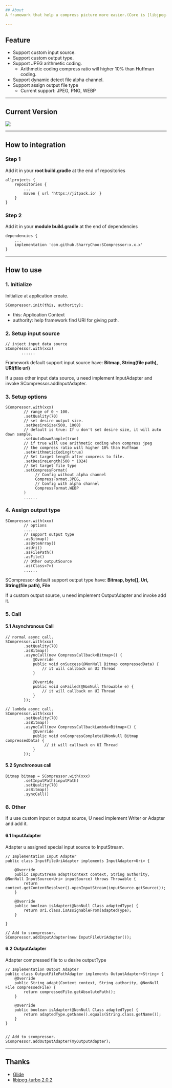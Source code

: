 ```yaml
---
## About
A framework that help u compress picture more easier.(Core is [libjpeg-turbo 2.0.2](https://github.com/libjpeg-turbo/libjpeg-turbo/releases/tag/2.0.2))

---
```

## Feature
- Support custom input source.
- Support custom output type.
- Support JPEG arithmetic coding.
  - Arithmetic coding compress ratio will higher 10% than Huffman coding.
- Support dynamic detect file alpha channel.
- Support assign output file type
  - Current support: JPEG, PNG, WEBP

---
## Current Version
[![](https://jitpack.io/v/SharryChoo/SCompressor.svg)](https://jitpack.io/#SharryChoo/SCompressor)

---
## How to integration
### Step 1
Add it in your **root build.gradle** at the end of repositories
```
allprojects {
    repositories {
    	...
	    maven { url 'https://jitpack.io' }
    }
}
```

### Step 2
Add it in your **module build.gradle** at the end of dependencies
```
dependencies {
    ...
    implementation 'com.github.SharryChoo:SCompressor:x.x.x'
}
```

---
## How to use
### 1. Initialize
Initialize at application create.
```
SCompressor.init(this, authority);
```
- this: Application Context
- authority: help framework find URI for giving path.

### 2. Setup input source
```
// inject input data source
SCompressor.with(xxx)
       ......
```
Framework default support input source have: **Bitmap, String(file path), URI(file uri)**

If u pass other input data source, u need implement InputAdapter and invoke SCompressor.addInputAdapter. 

### 3. Setup options
```
SCompressor.with(xxx)
        // range of 0 ~ 100.
        .setQuality(70)
        // set desire output size.
        .setDesireSize(500, 1000)
        // default is true: If u don't set desire size, it will auto down sample.
        .setAutoDownSample(true)
        // if true will use arithmetic coding when compress jpeg
        // the compress ratio will higher 10% than Huffman 
        .setArithmeticCoding(true)
        // Set target length after compress to file.
        .setDesireLength(500 * 1024)
        // Set target file type
        .setCompressFormat(
             // Config without alpha channel
             CompressFormat.JPEG,
             // Config with alpha channel
             CompressFormat.WEBP
        )
        ......
```

### 4. Assign output type
```
SCompressor.with(xxx)
        // options
        ......
        // support output type
        .asBitmap()
        .asByteArray()
        .asUri()
        .asFilePath()
        .asFile()
        // Other outputSource
        .as(Class<?>)
        ......
```
SCompressor default support output type have: **Bitmap, byte[], Uri, String(file path), File** 

If u custom output source, u need implement OutputAdapter and invoke add it.

### 5. Call
#### 5.1 Asynchronous Call
```
// normal async call.
SCompressor.with(xxx)
        .setQuality(70)
        .asBitmap()
        .asyncCall(new CompressCallback<Bitmap>() {
            @Override
            public void onSuccess(@NonNull Bitmap compressedData) {
                // it will callback on UI Thread
            }

            @Override
            public void onFailed(@NonNull Throwable e) {
                // it will callback on UI Thread
            }
        });
        
// lambda async call.
SCompressor.with(xxx)
        .setQuality(70)
        .asBitmap()
        .asyncCall(new CompressCallbackLambda<Bitmap>() {
            @Override
            public void onCompressComplete(@NonNull Bitmap compressedData) {
                 // it will callback on UI Thread
            }
        });
```
#### 5.2 Synchronous call
```
Bitmap bitmap = SCompressor.with(xxx)
        .setInputPath(inputPath)
        .setQuality(70)
        .asBitmap()
        .syncCall()
```

### 6. Other 
If u use custom input or output source, U need implement Writer or Adapter and add it.

#### 6.1 InputAdapter
Adapter u assigned special input source to InputStream.
```
// Implementation Input Adapter
public class InputFileUriAdapter implements InputAdapter<Uri> {

    @Override
    public InputStream adapt(Context context, String authority, @NonNull InputSource<Uri> inputSource) throws Throwable {
        return context.getContentResolver().openInputStream(inputSource.getSource());
    }

    @Override
    public boolean isAdapter(@NonNull Class adaptedType) {
        return Uri.class.isAssignableFrom(adaptedType);
    }

}

// Add to scompressor.
SCompressor.addInputAdapter(new InputFileUriAdapter());
```

#### 6.2 OutputAdapter
Adapter compressed file to u desire outputType
```
// Implementation Output Adapter
public class OutputFilePathAdapter implements OutputAdapter<String> {
    @Override
    public String adapt(Context context, String authority, @NonNull File compressedFile) {
        return compressedFile.getAbsolutePath();
    }

    @Override
    public boolean isAdapter(@NonNull Class adaptedType) {
        return adaptedType.getName().equals(String.class.getName());
    }
}


// Add to scompressor.
SCompressor.addOutputAdapter(myOutputAdapter);
```
---

## Thanks
- [Glide](https://github.com/bumptech/glide)
- [libjpeg-turbo 2.0.2](https://github.com/libjpeg-turbo/libjpeg-turbo/releases/tag/2.0.2)
